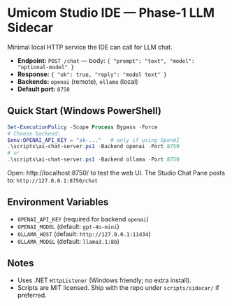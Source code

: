 
# Umicom Studio IDE — Phase‑1 LLM Sidecar

Minimal local HTTP service the IDE can call for LLM chat.
- **Endpoint:** `POST /chat` — body: `{ "prompt": "text", "model": "optional-model" }`
- **Response:** `{ "ok": true, "reply": "model text" }`
- **Backends:** `openai` (remote), `ollama` (local)
- **Default port:** `8750`

## Quick Start (Windows PowerShell)

```powershell
Set-ExecutionPolicy -Scope Process Bypass -Force
# Choose backend:
$env:OPENAI_API_KEY = "sk-..."   # only if using OpenAI
.\scripts\ai-chat-server.ps1 -Backend openai -Port 8750
# or
.\scripts\ai-chat-server.ps1 -Backend ollama -Port 8750
```

Open: http://localhost:8750/ to test the web UI.
The Studio Chat Pane posts to: `http://127.0.0.1:8750/chat`

## Environment Variables
- `OPENAI_API_KEY` (required for backend `openai`)
- `OPENAI_MODEL` (default: `gpt-4o-mini`)
- `OLLAMA_HOST`  (default: `http://127.0.0.1:11434`)
- `OLLAMA_MODEL` (default: `llama3.1:8b`)

## Notes
- Uses .NET `HttpListener` (Windows friendly; no extra install).
- Scripts are MIT licensed. Ship with the repo under `scripts/sidecar/` if preferred.
